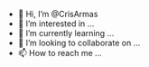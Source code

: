 - 👋 Hi, I’m @CrisArmas
- 👀 I’m interested in ...
- 🌱 I’m currently learning ...
- 💞️ I’m looking to collaborate on ...
- 📫 How to reach me ...

<!---
CrisArmas/CrisArmas is a ✨ special ✨ repository because its `README.md` (this file) appears on your GitHub profile.
You can click the Preview link to take a look at your changes.
--->
